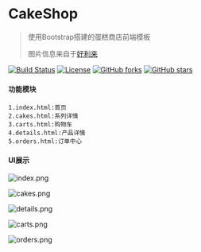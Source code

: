 # CakeShop
>使用Bootstrap搭建的蛋糕商店前端模板
>
>图片信息来自于[好利来](http://www.holiland.com/)

[![Build Status](https://img.shields.io/travis/otale/tale.svg?style=flat-square)](https://github.com/saowu/CakeShop)
[![License](https://img.shields.io/badge/license-MIT-4EB1BA.svg?style=flat-square)](https://github.com/saowu/CakeShop)
[![GitHub forks](https://img.shields.io/github/forks/saowu/CakeShop.svg?style=flat-square)](https://github.com/saowu/CakeShop/network)
[![GitHub stars](https://img.shields.io/github/stars/saowu/CakeShop.svg?style=flat-square)](https://github.com/saowu/CakeShop/stargazers)
#### 功能模块
```
1.index.html:首页
2.cakes.html:系列详情
3.carts.html:购物车
4.details.html:产品详情
5.orders.html:订单中心
```


#### UI展示
![index.png](https://i.loli.net/2020/03/17/7W5eNIXH8T2KbMx.png)

![cakes.png](https://i.loli.net/2020/03/17/sYE8Xi6LAqT7k4K.png)

![details.png](https://i.loli.net/2020/03/17/w4PzWiXOf6QlVeM.png)

![carts.png](https://i.loli.net/2020/03/18/9oSf6WcAHBZ1iFC.png)

![orders.png](https://i.loli.net/2020/03/18/hLx7ke5aRj16Nw9.png)
